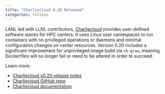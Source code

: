```yaml
---
title: "Charliecloud 0.20 Released"
categories: release
---
```


LANL led with LLNL contributors, [Charliecloud](https://github.com/hpc/charliecloud) provides user-defined software stacks for HPC centers. It uses Linux user namespaces to run containers with no privileged operations or daemons and minimal configuration changes on center resources. Version 0.20 includes a significant improvement for unprivileged image build via `ch-grow`, meaning Dockerfiles will no longer fail or need to be altered in order to succeed.

Learn more:

- [Charliecloud v0.20 release notes](https://github.com/hpc/charliecloud/releases/tag/v0.20)
- [Charliecloud GitHub repo](https://github.com/hpc/charliecloud)
- [Charliecloud documentation](https://hpc.github.io/charliecloud)
